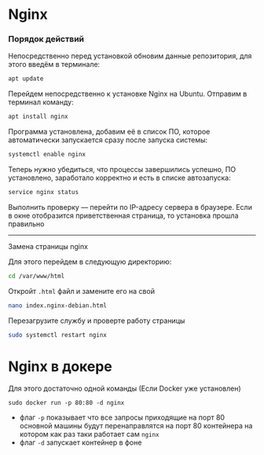 # Nginx

### Порядок действий

Непосредственно перед установкой обновим данные репозитория, для этого введём в терминале:

```sh
apt update
```

Перейдем непосредственно к установке Nginx на Ubuntu. Отправим в терминал команду:

```sh
apt install nginx
```

Программа установлена, добавим её в список ПО, которое автоматически запускается сразу после запуска системы:

```sh
systemctl enable nginx
```

Теперь нужно убедиться, что процессы завершились успешно, ПО установлено, заработало корректно и есть в списке автозапуска:

```sh
service nginx status
```

Выполнить проверку — перейти по IP-адресу сервера в браузере. Если в окне отобразится приветственная страница, то установка прошла правильно

---
Замена страницы nginx

Для этого перейдем в следующую директорию:

```sh
cd /var/www/html
```

Откройт `.html` файл и замените его на свой

```sh
nano index.nginx-debian.html
```

Перезагрузите службу и проверте работу страницы

```sh
sudo systemctl restart nginx
```

# Nginx в докере

Для этого достаточно одной команды (Если Docker уже установлен)

```docker
sudo docker run -p 80:80 -d nginx
```

- флаг `-p` показывает что все запросы приходящие на порт 80 основной машины будут перенаправлятся на порт 80 контейнера на котором как раз таки работает сам `nginx`
- флаг `-d` запускает контейнер в фоне